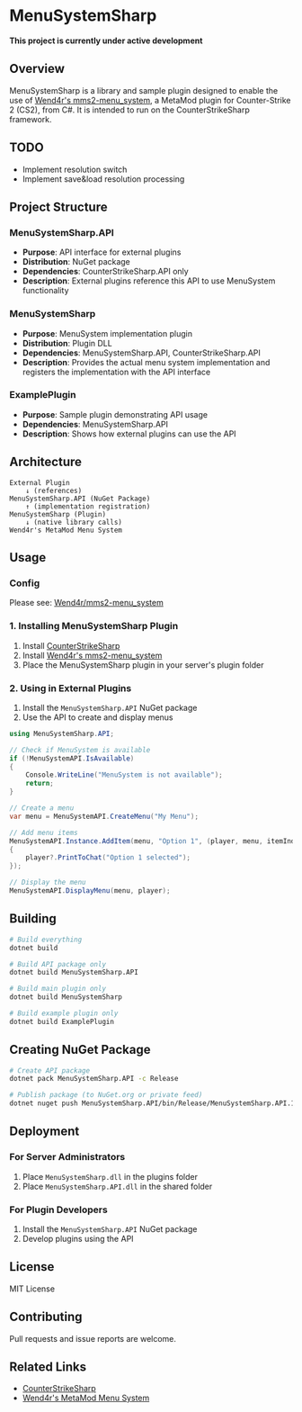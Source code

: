 # MenuSystemSharp

**This project is currently under active development**

## Overview

MenuSystemSharp is a library and sample plugin designed to enable the use of [Wend4r's mms2-menu_system](https://github.com/Wend4r/mms2-menu_system), a MetaMod plugin for Counter-Strike 2 (CS2), from C#.
It is intended to run on the CounterStrikeSharp framework.

## TODO

*  Implement resolution switch
*  Implement save&load resolution processing

## Project Structure

### MenuSystemSharp.API
- **Purpose**: API interface for external plugins
- **Distribution**: NuGet package
- **Dependencies**: CounterStrikeSharp.API only
- **Description**: External plugins reference this API to use MenuSystem functionality

### MenuSystemSharp
- **Purpose**: MenuSystem implementation plugin
- **Distribution**: Plugin DLL
- **Dependencies**: MenuSystemSharp.API, CounterStrikeSharp.API
- **Description**: Provides the actual menu system implementation and registers the implementation with the API interface

### ExamplePlugin
- **Purpose**: Sample plugin demonstrating API usage
- **Dependencies**: MenuSystemSharp.API
- **Description**: Shows how external plugins can use the API

## Architecture

```
External Plugin
    ↓ (references)
MenuSystemSharp.API (NuGet Package)
    ↑ (implementation registration)
MenuSystemSharp (Plugin)
    ↓ (native library calls)
Wend4r's MetaMod Menu System
```

## Usage

### Config

Please see: [Wend4r/mms2-menu_system](https://github.com/Wend4r/mms2-menu_system)

### 1. Installing MenuSystemSharp Plugin
1. Install [CounterStrikeSharp](https://github.com/roflmuffin/CounterStrikeSharp)
2. Install [Wend4r's mms2-menu_system](https://github.com/Wend4r/mms2-menu_system)
3. Place the MenuSystemSharp plugin in your server's plugin folder

### 2. Using in External Plugins
1. Install the `MenuSystemSharp.API` NuGet package
2. Use the API to create and display menus

```csharp
using MenuSystemSharp.API;

// Check if MenuSystem is available
if (!MenuSystemAPI.IsAvailable)
{
    Console.WriteLine("MenuSystem is not available");
    return;
}

// Create a menu
var menu = MenuSystemAPI.CreateMenu("My Menu");

// Add menu items
MenuSystemAPI.Instance.AddItem(menu, "Option 1", (player, menu, itemIndex) =>
{
    player?.PrintToChat("Option 1 selected");
});

// Display the menu
MenuSystemAPI.DisplayMenu(menu, player);
```

## Building

```bash
# Build everything
dotnet build

# Build API package only
dotnet build MenuSystemSharp.API

# Build main plugin only
dotnet build MenuSystemSharp

# Build example plugin only
dotnet build ExamplePlugin
```

## Creating NuGet Package

```bash
# Create API package
dotnet pack MenuSystemSharp.API -c Release

# Publish package (to NuGet.org or private feed)
dotnet nuget push MenuSystemSharp.API/bin/Release/MenuSystemSharp.API.1.0.0.nupkg -s https://api.nuget.org/v3/index.json
```

## Deployment

### For Server Administrators
1. Place `MenuSystemSharp.dll` in the plugins folder
2. Place `MenuSystemSharp.API.dll` in the shared folder

### For Plugin Developers
1. Install the `MenuSystemSharp.API` NuGet package
2. Develop plugins using the API

## License

MIT License

## Contributing

Pull requests and issue reports are welcome.

## Related Links

- [CounterStrikeSharp](https://github.com/roflmuffin/CounterStrikeSharp)
- [Wend4r's MetaMod Menu System](https://github.com/Wend4r/mms2-menu_system)
